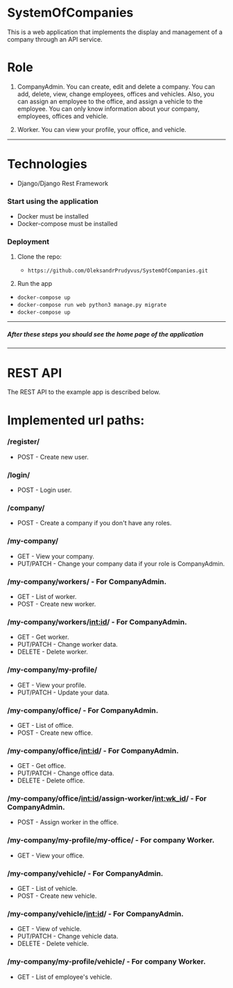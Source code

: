 # SystemOfCompanies

This is a web application that implements the display and management of a company through an API service.
# Role
1. CompanyAdmin. You can create, edit and delete a company. You can add, delete, view, change employees, offices and vehicles. Also, you can assign an employee to the office, and assign a vehicle to the employee. You can only know information about your company,  employees, offices and vehicle.

2. Worker. You can view your profile, your office, and vehicle.

***
# Technologies
 * Django/Django Rest Framework

### Start using the application
  * Docker must be installed
  * Docker-compose must be installed
### Deployment

1. Clone the repo: 
   
   * `https://github.com/OleksandrPrudyvus/SystemOfCompanies.git`

2. Run the app
  
  * `docker-compose up`
  * `docker-compose run web python3 manage.py migrate`
  * `docker-compose up`
  
***
##### After these steps you should see the home page of the application

***
# REST API
The REST API to the example app is described below.

# Implemented url paths:

### /register/
   * POST - Create new user.

### /login/
  * POST - Login user.

 ### /company/ 
  * POST - Create a company if you don't have any roles.

### /my-company/ 
  * GET - View your company.
  * PUT/PATCH - Change your company data if your role is CompanyAdmin.

### /my-company/workers/ - For CompanyAdmin.
  * GET - List of worker.
  * POST - Create new worker.

### /my-company/workers/<int:id>/ - For CompanyAdmin.
  * GET - Get worker.
  * PUT/PATCH - Change worker data.
  * DELETE - Delete worker.

### /my-company/my-profile/ 
  * GET - View your profile.
  * PUT/PATCH - Update your data.

### /my-company/office/ - For CompanyAdmin. 
  * GET - List of office.
  * POST - Create new office.

### /my-company/office/<int:id>/ - For CompanyAdmin. 
  * GET - Get office.
  * PUT/PATCH - Change office data.
  * DELETE - Delete office.
 
### /my-company/office/<int:id>/assign-worker/<int:wk_id>/ - For CompanyAdmin. 
  * POST - Assign worker in the office.

### /my-company/my-profile/my-office/ - For company Worker.
  * GET - View your office.

### /my-company/vehicle/ - For CompanyAdmin.
  * GET - List of vehicle.
  * POST - Create new vehicle.

### /my-company/vehicle/<int:id>/ - For CompanyAdmin.
  * GET - View of vehicle.
  * PUT/PATCH - Change vehicle data.
  * DELETE - Delete vehicle.

### /my-company/my-profile/vehicle/ - For company Worker.
  * GET - List of employee's vehicle.
